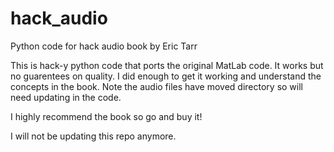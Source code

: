 # hack_audio
Python code for hack audio book by Eric Tarr

This is hack-y python code that ports the original MatLab code. It works but no guarentees on quality. I did enough to get it working and understand the concepts in the book.
Note the audio files have moved directory so will need updating in the code.

I highly recommend the book so go and buy it!

I will not be updating this repo anymore. 
